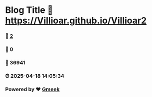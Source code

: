 # Blog Title :link: https://Villioar.github.io/Villioar2 
### :page_facing_up: [2](https://Villioar.github.io/Villioar2/tag.html) 
### :speech_balloon: 0 
### :hibiscus: 36941 
### :alarm_clock: 2025-04-18 14:05:34 
### Powered by :heart: [Gmeek](https://github.com/Meekdai/Gmeek)
